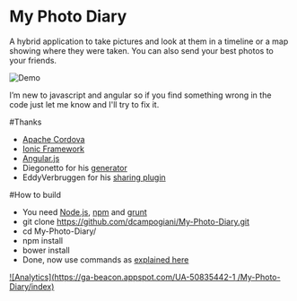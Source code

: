 My Photo Diary
==============

A hybrid application to take pictures and look at them in a timeline or a map showing where they were taken. You can also send your best photos to your friends.

![Demo](/screenshots/demo.gif "Demo")

I’m new to javascript and angular so if you find something wrong in the code just let me know and I'll try to fix it.

#Thanks
- [Apache Cordova](http://cordova.apache.org/)
- [Ionic Framework](http://ionicframework.com/)
- [Angular.js](https://angularjs.org/)
- Diegonetto for his [generator](https://github.com/diegonetto/generator-ionic)
- EddyVerbruggen for his [sharing plugin](https://github.com/EddyVerbruggen/SocialSharing-PhoneGap-Plugin)

#How to build
- You need [Node.js](http://nodejs.org/), [npm](https://www.npmjs.org/) and [grunt](http://gruntjs.com/)
- git clone https://github.com/dcampogiani/My-Photo-Diary.git
- cd My-Photo-Diary/
- npm install 
- bower install
- Done, now use commands as [explained here](https://github.com/diegonetto/generator-ionic/blob/master/README.md)

[![Analytics](https://ga-beacon.appspot.com/UA-50835442-1
/My-Photo-Diary/index)](https://github.com/igrigorik/ga-beacon)

